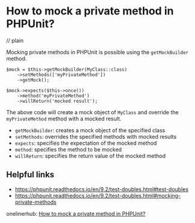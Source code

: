 # How to mock a private method in PHPUnit?
// plain

Mocking private methods in PHPUnit is possible using the `getMockBuilder` method.

```
$mock = $this->getMockBuilder(MyClass::class)
    ->setMethods(['myPrivateMethod'])
    ->getMock();

$mock->expects($this->once())
    ->method('myPrivateMethod')
    ->willReturn('mocked result');
```

The above code will create a mock object of `MyClass` and override the `myPrivateMethod` method with a mocked result.

- `getMockBuilder`: creates a mock object of the specified class
- `setMethods`: overrides the specified methods with mocked results
- `expects`: specifies the expectation of the mocked method
- `method`: specifies the method to be mocked
- `willReturn`: specifies the return value of the mocked method

## Helpful links
- https://phpunit.readthedocs.io/en/9.2/test-doubles.html#test-doubles
- https://phpunit.readthedocs.io/en/9.2/test-doubles.html#mocking-private-methods

onelinerhub: [How to mock a private method in PHPUnit?](https://onelinerhub.com/phpunit/how-to-mock-a-private-method-in-phpunit)
